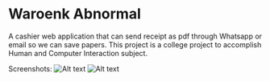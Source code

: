 # Waroenk Abnormal
A cashier web application that can send receipt as pdf through Whatsapp or email so we can save papers. This project is a college project to accomplish Human and Computer Interaction subject.

Screenshots:
![Alt text](https://raw.githubusercontent.com/farrelnajib/vegeshop/master/Screenshot-admin.png?raw=true "Admin page")
![Alt text](https://raw.githubusercontent.com/farrelnajib/vegeshop/master/Screenshot-front-end.png?raw=true "Front end page")